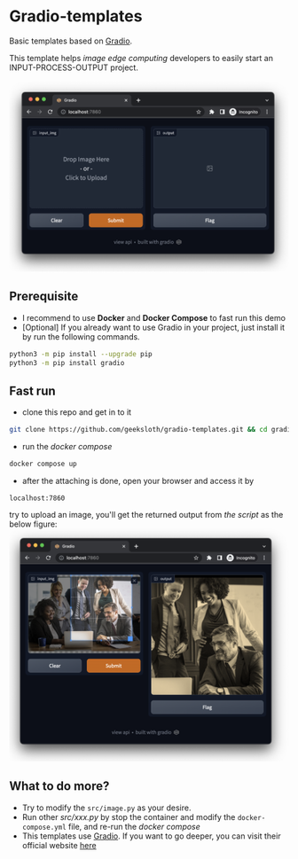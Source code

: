 # Gradio-templates
Basic templates based on [Gradio](http://gradio.app/ "Gradio"). 

This template helps *image edge computing* developers to easily start an INPUT-PROCESS-OUTPUT project.

![example output snapshot](/static/ss1.png)


## Prerequisite
- I recommend to use **Docker** and **Docker Compose** to fast run this demo
- [Optional] If you already want to use Gradio in your project, just install it by run the following commands.
```bash
python3 -m pip install --upgrade pip
python3 -m pip install gradio
```


## Fast run
- clone this repo and get in to it
```bash
git clone https://github.com/geeksloth/gradio-templates.git && cd gradio-templates
```
- run the *docker compose*
```bash
docker compose up
```
- after the attaching is done, open your browser and access it by
```
localhost:7860
```
try to upload an image, you'll get the returned output from *the script* as the below figure:
![example output snapshot](/static/ss2.png)


## What to do more?
- Try to modify the ```src/image.py``` as your desire.
- Run other *src/xxx.py* by stop the container and modify the ```docker-compose.yml``` file, and re-run the *docker compose* 
- This templates use [Gradio](http://gradio.app/ "Gradio"). 
If you want to go deeper, you can visit their official website [here](http://gradio.app/ "Gradio")
